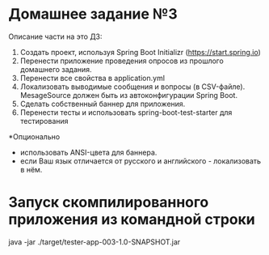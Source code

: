 # Домашнее задание №3  
Описание части на это ДЗ:  
1. Создать проект, используя Spring Boot Initializr (https://start.spring.io)
2. Перенести приложение проведения опросов из прошлого домашнего задания.
3. Перенести все свойства в application.yml
4. Локализовать выводимые сообщения и вопросы (в CSV-файле). MesageSource должен быть из
автоконфигурации Spring Boot.
5. Сделать собственный баннер для приложения.
6. Перенести тесты и использовать spring-boot-test-starter для тестирования  

*Опционально
- использовать ANSI-цвета для баннера.
- если Ваш язык отличается от русского и английского - локализовать в нём.
  
  
# Запуск скомпилированного приложения из командной строки  
java -jar ./target/tester-app-003-1.0-SNAPSHOT.jar
